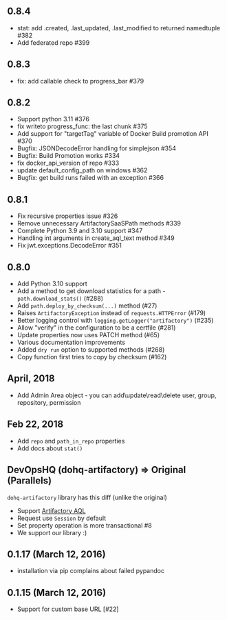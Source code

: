 ## 0.8.4
- stat: add .created, .last_updated, .last_modified to returned namedtuple #382
- Add federated repo #399

## 0.8.3
- fix: add callable check to progress_bar #379

## 0.8.2
- Support python 3.11 #376
- fix writeto progress_func: the last chunk #375
- Add support for "targetTag" variable of Docker Build promotion API #370
- Bugfix: JSONDecodeError handling for simplejson #354
- Bugfix: Build Promotion works #334
- fix docker_api_version of repo #333
- update default_config_path on windows #362 
- Bugfix: get build runs failed with an exception #366

## 0.8.1
 - Fix recursive properties issue #326
 - Remove unnecessary ArtifactorySaaSPath methods #339
 - Complete Python 3.9 and 3.10 support #347
 - Handling int arguments in create_aql_text method #349
 - Fix jwt.exceptions.DecodeError #351

## 0.8.0
- Add Python 3.10 support
- Add a method to get download statistics for a path - `path.download_stats()` (#288)
- Add `path.deploy_by_checksum(...)` method (#27)
- Raises `ArtifactoryException` instead of `requests.HTTPError` (#179)
- Better logging control with `logging.getLogger("artifactory")` (#235)
- Allow "verify" in the configuration to be a certfile (#281)
- Update properties now uses PATCH method (#65)
- Various documentation improvements
- Added `dry run` option to supported methods (#268)
- Copy function first tries to copy by checksum (#162)


## April, 2018
- Add Admin Area object - you can add\update\read\delete user, group, repository, permission

## Feb 22, 2018
- Add `repo` and `path_in_repo` properties
- Add docs about `stat()`

## DevOpsHQ (dohq-artifactory) => Original (Parallels)
`dohq-artifactory` library has this diff (unlike the original)
  - Support [Artifactory AQL](./README.md#artifactory-query-language)
  - Request use `Session` by default
  - Set property operation is more transactional #8
  - We support our library :)

## 0.1.17 (March 12, 2016)
  - installation via pip complains about failed pypandoc

## 0.1.15 (March 12, 2016)
  - Support for custom base URL [#22]

